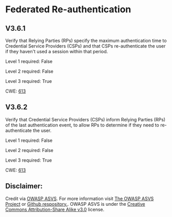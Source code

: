 # Federated Re-authentication

## V3.6.1

Verify that Relying Parties (RPs) specify the maximum authentication time to Credential Service Providers (CSPs) and that CSPs re-authenticate the user if they haven't used a session within that period.

Level 1 required: False

Level 2 required: False

Level 3 required: True

CWE: [613](https://cwe.mitre.org/data/definitions/613)

## V3.6.2

Verify that Credential Service Providers (CSPs) inform Relying Parties (RPs) of the last authentication event, to allow RPs to determine if they need to re-authenticate the user.

Level 1 required: False

Level 2 required: False

Level 3 required: True

CWE: [613](https://cwe.mitre.org/data/definitions/613)



## Disclaimer:

Credit via [OWASP ASVS](https://owasp.org/www-project-application-security-verification-standard/). For more information visit [The OWASP ASVS Project](https://owasp.org/www-project-application-security-verification-standard/) or [Github respository.](https://github.com/OWASP/ASVS). OWASP ASVS is under the [Creative Commons Attribution-Share Alike v3.0](https://creativecommons.org/licenses/by-sa/3.0/) license.
